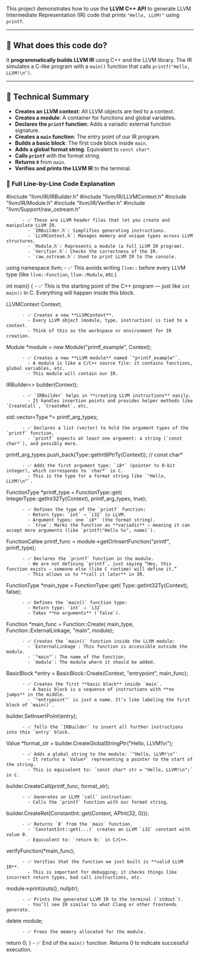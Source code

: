 This project demonstrates how to use the **LLVM C++ API** to generate LLVM Intermediate Representation (IR) code that prints `"Hello, LLVM!"` using `printf`.

---

## 🧠 What does this code do?

It **programmatically builds LLVM IR** using C++ and the LLVM library. The IR simulates a C-like program with a `main()` function that calls `printf("Hello, LLVM!\n")`.

---

## 🔧 Technical Summary 

- **Creates an LLVM context**: All LLVM objects are tied to a context.
- **Creates a module**: A container for functions and global variables.
- **Declares the `printf` function**: Adds a variadic external function signature.
- **Creates a `main` function**: The entry point of our IR program.
- **Builds a basic block**: The first code block inside `main`.
- **Adds a global format string**: Equivalent to `const char*`.
- **Calls `printf`** with the format string.
- **Returns `0`** from `main`.
- **Verifies and prints the LLVM IR** to the terminal.




### 🔢 **Full Line-by-Line Code Explanation**


#include "llvm/IR/IRBuilder.h"
#include "llvm/IR/LLVMContext.h"
#include "llvm/IR/Module.h"
#include "llvm/IR/Verifier.h"
#include "llvm/Support/raw_ostream.h"


          - ✅ These are LLVM header files that let you create and manipulate LLVM IR.
            - `IRBuilder.h`: Simplifies generating instructions.
            - `LLVMContext.h`: Manages memory and unique types across LLVM structures.
            - `Module.h`: Represents a module (a full LLVM IR program).
            - `Verifier.h`: Checks the correctness of the IR.
            - `raw_ostream.h`: Used to print LLVM IR to the console.

using namespace llvm;
           - ✅ This avoids writing `llvm::` before every LLVM type (like `llvm::Function`, `llvm::Module`, etc.)

int main() {
            - ✅ This is the starting point of the C++ program — just like `int main()` in C. Everything will happen inside this block.




LLVMContext Context;

          - ✅ Creates a new **LLVMContext**.  
            - Every LLVM object (module, type, instruction) is tied to a context.
            - Think of this as the workspace or environment for IR creation.

 Module *module = new Module("printf_example", Context);

          - ✅ Creates a new **LLVM module** named `"printf_example"`.
            - A module is like a C/C++ source file: it contains functions, global variables, etc.
            - This module will contain our IR.
            
IRBuilder<> builder(Context);


          - ✅ `IRBuilder` helps in **creating LLVM instructions** easily.
            - It handles insertion points and provides helper methods like `CreateCall`, `CreateRet`, etc.

std::vector<Type *> printf_arg_types;

          - ✅ Declares a list (vector) to hold the argument types of the `printf` function.
            - `printf` expects at least one argument: a string (`const char*`), and possibly more.

 printf_arg_types.push_back(Type::getInt8PtrTy(Context)); // const char*


          - ✅ Adds the first argument type: `i8*` (pointer to 8-bit integer), which corresponds to `char*` in C.
            - This is the type for a format string like `"Hello, LLVM!\n"`.

FunctionType *printf_type = FunctionType::get(
   IntegerType::getInt32Ty(Context), printf_arg_types, true);


          - ✅ Defines the type of the `printf` function:
            - Return type: `int` → `i32` in LLVM.
            - Argument types: one `i8*` (the format string).
            - `true`: Marks the function as **variadic** — meaning it can accept more arguments (like `printf("Hello %s", name)`).

 FunctionCallee printf_func = module->getOrInsertFunction("printf", printf_type);

          - ✅ Declares the `printf` function in the module.
            - We are not defining `printf`, just saying “Hey, this function exists — someone else (like C runtime) will define it.”
            - This allows us to **call it later** in IR.

FunctionType *main_type = FunctionType::get(
     Type::getInt32Ty(Context), false);          
          
          - ✅ Defines the `main()` function type:
            - Return type: `int` → `i32`
            - Takes **no arguments** (`false`).

Function *main_func = Function::Create(
    main_type, Function::ExternalLinkage, "main", module);

          - ✅ Creates the `main()` function inside the LLVM module:
            - `ExternalLinkage`: This function is accessible outside the module.
            - `"main"`: The name of the function.
            - `module`: The module where it should be added.

 BasicBlock *entry = BasicBlock::Create(Context, "entrypoint", main_func);


          - ✅ Creates the first **basic block** inside `main`.
            - A basic block is a sequence of instructions with **no jumps** in the middle.
            - `"entrypoint"` is just a name. It’s like labeling the first block of `main()`.

 builder.SetInsertPoint(entry);

          - ✅ Tells the `IRBuilder` to insert all further instructions into this `entry` block.


Value *format_str = builder.CreateGlobalStringPtr("Hello, LLVM!\n");

          
          - ✅ Adds a global string to the module: `"Hello, LLVM!\n"`
            - It returns a `Value*` representing a pointer to the start of the string.
            - This is equivalent to: `const char* str = "Hello, LLVM!\n";` in C.

builder.CreateCall(printf_func, format_str);

          - ✅ Generates an LLVM `call` instruction:
            - Calls the `printf` function with our format string.


builder.CreateRet(ConstantInt::get(Context, APInt(32, 0)));


          - ✅ Returns `0` from the `main` function.
            - `ConstantInt::get(...)` creates an LLVM `i32` constant with value 0.
            - Equivalent to: `return 0;` in C/C++.

verifyFunction(*main_func);
          
          - ✅ Verifies that the function we just built is **valid LLVM IR**.
            - This is important for debugging; it checks things like incorrect return types, bad call instructions, etc.

module->print(outs(), nullptr);
          
          - ✅ Prints the generated LLVM IR to the terminal (`stdout`).
            - You’ll see IR similar to what Clang or other frontends generate.

delete module;

          - ✅ Frees the memory allocated for the module.

return 0;
}
          - ✅ End of the `main()` function. Returns 0 to indicate successful execution.

